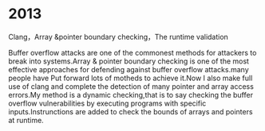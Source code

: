 2013
====

Clang，Array &amp;pointer boundary checking，The runtime validation

  Buffer overflow attacks are one of the commonest methods for attackers to break into systems.Array & pointer boundary checking is one of the most effective approaches for defending against buffer overflow attacks.many people have Put forward lots of motheds to achieve it.Now I also make full use of clang and complete the detection of many pointer and array access errors.My method  is a dynamic checking,that is to say checking the buffer overflow vulnerabilities by executing programs with specific inputs.Instrunctions are added to check the bounds of arrays and pointers at runtime.  
